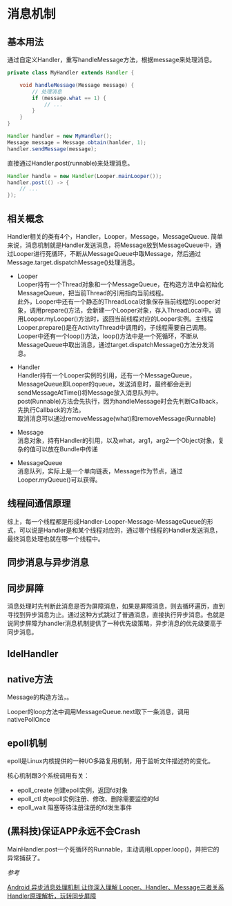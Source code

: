 # 消息机制

## 基本用法

通过自定义Handler，重写handleMessage方法，根据message来处理消息。

```Java
private class MyHandler extends Handler {

    void handleMessage(Message message) {
        // 处理消息
        if (message.what == 1) {
            // ...
        }
    }
}

Handler handler = new MyHandler();
Message message = Message.obtain(hanlder, 1);
handler.sendMessage(message);
```

直接通过Handler.post(runnable)来处理消息。

```Java
Handler handle = new Handler(Looper.mainLooper());
handler.post(() -> {
    // ...
});
```

## 相关概念

Handler相关的类有4个，Handler，Looper，Message，MessageQueue. 简单来说，消息机制就是Handler发送消息，将Message放到MessageQueue中，通过Looper进行死循环，不断从MessageQueue中取Message，然后通过Message.target.dispatchMessage()处理消息。

- Looper  
Looper持有一个Thread对象和一个MessageQueue，在构造方法中会初始化MessageQueue，把当前Thread的引用指向当前线程。  
此外，Looper中还有一个静态的ThreadLocal对象保存当前线程的Looper对象，调用prepare()方法，会新建一个Looper对象，存入ThreadLocal中。调用Looper.myLooper()方法时，返回当前线程对应的Looper实例。主线程Looper.prepare()是在ActivityThread中调用的，子线程需要自己调用。
Looper中还有一个loop()方法，loop()方法中是一个死循环，不断从MessageQueue中取出消息，通过target.dispatchMessage()方法分发消息。

- Handler  
Handler持有一个Looper实例的引用，还有一个MessageQueue，MessageQueue即Looper的queue，发送消息时，最终都会走到sendMessageAtTime()将Message放入消息队列中。  
post(Runnable)方法会先执行，因为handleMessage时会先判断Callback，先执行Callback的方法。  
取消消息可以通过removeMessage(what)和removeMessage(Runnable)

- Message  
消息对象，持有Handler的引用，以及what，arg1，arg2一个Object对象，复杂的值可以放在Bundle中传递

- MessageQueue  
消息队列，实际上是一个单向链表，Message作为节点，通过Looper.myQueue()可以获得。

## 线程间通信原理

综上，每一个线程都是形成Handler-Looper-Message-MessageQueue的形式，可以说是Handler是和某个线程对应的，通过哪个线程的Handler发送消息，最终消息处理也就在哪一个线程中。

## 同步消息与异步消息

## 同步屏障

消息处理时先判断此消息是否为屏障消息，如果是屏障消息，则去循环遍历，直到寻找到异步消息为止。通过这种方式跳过了普通消息，直接执行异步消息。也就是说同步屏障为handler消息机制提供了一种优先级策略，异步消息的优先级要高于同步消息。

## IdelHandler

## native方法

Message的构造方法，。

Looper的loop方法中调用MessageQueue.next取下一条消息，调用nativePollOnce

## epoll机制

epoll是Linux内核提供的一种I/O多路复用机制，用于监听文件描述符的变化。

核心机制跟3个系统调用有关：

- epoll_create 创建epoll实例，返回fd对象
- epoll_ctl 向epoll实例注册、修改、删除需要监控的fd
- epoll_wait 阻塞等待注册注册的fd发生事件

## (黑科技)保证APP永远不会Crash

MainHandler.post一个死循环的Runnable，主动调用Lopper.loop()，并把它的异常捕获了。

*参考*  

[Android 异步消息处理机制 让你深入理解 Looper、Handler、Message三者关系](http://blog.csdn.net/lmj623565791/article/details/38377229)
[Handler原理解析，玩转同步屏障](https://juejin.cn/post/7342420969879175219?searchId=20240530235309A0B8DB497A314390ADB0)
